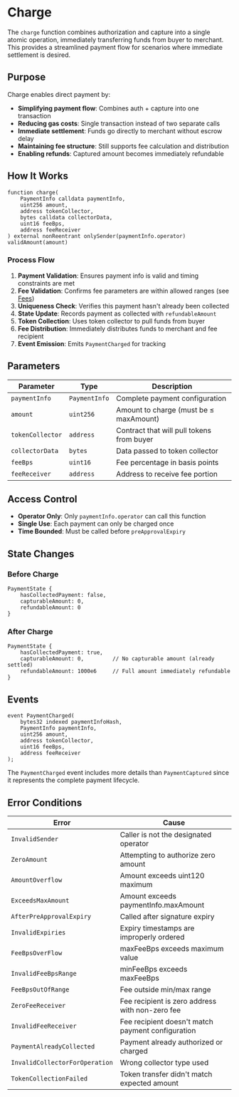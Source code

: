 # Charge

The `charge` function combines authorization and capture into a single atomic operation, immediately transferring funds from buyer to merchant. This provides a streamlined payment flow for scenarios where immediate settlement is desired.

## Purpose

Charge enables direct payment by:
- **Simplifying payment flow**: Combines auth + capture into one transaction
- **Reducing gas costs**: Single transaction instead of two separate calls
- **Immediate settlement**: Funds go directly to merchant without escrow delay
- **Maintaining fee structure**: Still supports fee calculation and distribution
- **Enabling refunds**: Captured amount becomes immediately refundable

## How It Works

```solidity
function charge(
    PaymentInfo calldata paymentInfo,
    uint256 amount,
    address tokenCollector,
    bytes calldata collectorData,
    uint16 feeBps,
    address feeReceiver
) external nonReentrant onlySender(paymentInfo.operator) validAmount(amount)
```

### Process Flow
1. **Payment Validation**: Ensures payment info is valid and timing constraints are met
2. **Fee Validation**: Confirms fee parameters are within allowed ranges (see [Fees](Fees.md))
3. **Uniqueness Check**: Verifies this payment hasn't already been collected
4. **State Update**: Records payment as collected with `refundableAmount`
5. **Token Collection**: Uses token collector to pull funds from buyer
6. **Fee Distribution**: Immediately distributes funds to merchant and fee recipient
7. **Event Emission**: Emits `PaymentCharged` for tracking

## Parameters

| Parameter | Type | Description |
|-----------|------|-------------|
| `paymentInfo` | `PaymentInfo` | Complete payment configuration |
| `amount` | `uint256` | Amount to charge (must be ≤ maxAmount) |
| `tokenCollector` | `address` | Contract that will pull tokens from buyer |
| `collectorData` | `bytes` | Data passed to token collector |
| `feeBps` | `uint16` | Fee percentage in basis points |
| `feeReceiver` | `address` | Address to receive fee portion |

## Access Control

- **Operator Only**: Only `paymentInfo.operator` can call this function
- **Single Use**: Each payment can only be charged once
- **Time Bounded**: Must be called before `preApprovalExpiry`

## State Changes

### Before Charge
```
PaymentState {
    hasCollectedPayment: false,
    capturableAmount: 0,
    refundableAmount: 0
}
```

### After Charge
```
PaymentState {
    hasCollectedPayment: true,
    capturableAmount: 0,         // No capturable amount (already settled)
    refundableAmount: 1000e6     // Full amount immediately refundable
}
```

## Events

```solidity
event PaymentCharged(
    bytes32 indexed paymentInfoHash,
    PaymentInfo paymentInfo,
    uint256 amount,
    address tokenCollector,
    uint16 feeBps,
    address feeReceiver
);
```

The `PaymentCharged` event includes more details than `PaymentCaptured` since it represents the complete payment lifecycle.

## Error Conditions

| Error | Cause |
|-------|--------|
| `InvalidSender` | Caller is not the designated operator |
| `ZeroAmount` | Attempting to authorize zero amount |
| `AmountOverflow` | Amount exceeds uint120 maximum |
| `ExceedsMaxAmount` | Amount exceeds paymentInfo.maxAmount |
| `AfterPreApprovalExpiry` | Called after signature expiry |
| `InvalidExpiries` | Expiry timestamps are improperly ordered |
| `FeeBpsOverFlow` | maxFeeBps exceeds maximum value |
| `InvalidFeeBpsRange` | minFeeBps exceeds maxFeeBps |
| `FeeBpsOutOfRange` | Fee outside min/max range |
| `ZeroFeeReceiver` | Fee recipient is zero address with non-zero fee |
| `InvalidFeeReceiver` | Fee recipient doesn't match payment configuration |
| `PaymentAlreadyCollected` | Payment already authorized or charged |
| `InvalidCollectorForOperation` | Wrong collector type used |
| `TokenCollectionFailed` | Token transfer didn't match expected amount |
